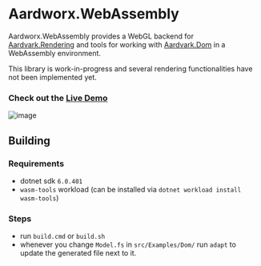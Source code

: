 # Aardworx.WebAssembly

Aardworx.WebAssembly provides a WebGL backend for [Aardvark.Rendering](https://github.com/aardvark-platform/aardvark.rendering) and tools for working with [Aardvark.Dom](https://github.com/aardvark-community/aardvark.dom) in a WebAssembly environment.

This library is work-in-progress and several rendering functionalities have not been implemented yet.

### Check out the [Live Demo](https://demo.aardvarkians.com/wasm/RenderingOnly/)
![image](https://user-images.githubusercontent.com/6370801/195428227-12172fa3-ea00-4945-ae60-79984112eb05.png)


## Building

### Requirements
* dotnet sdk `6.0.401`
* `wasm-tools` workload (can be installed via `dotnet workload install wasm-tools`)

### Steps
* run `build.cmd` or `build.sh`
* whenever you change `Model.fs` in `src/Examples/Dom/` run `adapt` to update the generated file next to it.
